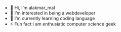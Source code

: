 - 👋 Hi, I’m alakmar_mal
- 👀 I’m interested in being a webdeveloper
- 🌱 I’m currently learning coding language
- ⚡ Fun fact:i am enthusiatic computer science geek

<!---
alakmarmal/alakmarmal is a ✨ special ✨ repository because its `README.md` (this file) appears on your GitHub profile.
You can click the Preview link to take a look at your changes.
--->
